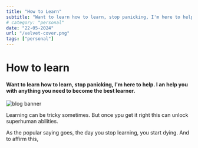 ```yaml
---
title: "How to Learn"
subtitle: "Want to learn how to learn, stop panicking, I'm here to help. I an help you with anything you need to become the best learner."
# category: "personal"
date: "22-05-2024"
url: "/velvet-cover.png"
tags: ["personal"]
---
```


# How to learn
#### Want to learn how to learn, stop panicking, I'm here to help. I an help you with anything you need to become the best learner.

![blog banner](/velvet-cover.png) 

Learning can be tricky sometimes. But once ypu get it right this can unlock superhuman abilities.


As the popular saying goes, the day you stop learning, you start dying. And to affirm this,
